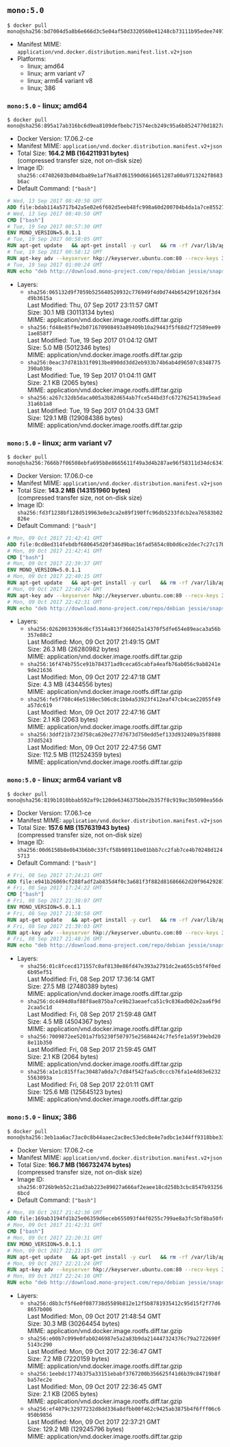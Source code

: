 ## `mono:5.0`

```console
$ docker pull mono@sha256:bd7004d5a8b6e666d3c5e04af50d3320560e41248cb73111b95edee7497c3e22
```

-	Manifest MIME: `application/vnd.docker.distribution.manifest.list.v2+json`
-	Platforms:
	-	linux; amd64
	-	linux; arm variant v7
	-	linux; arm64 variant v8
	-	linux; 386

### `mono:5.0` - linux; amd64

```console
$ docker pull mono@sha256:895a17ab316bc6d9ea8109defbebc71574ecb249c95a6b8524770d1827a341f2
```

-	Docker Version: 17.06.2-ce
-	Manifest MIME: `application/vnd.docker.distribution.manifest.v2+json`
-	Total Size: **164.2 MB (164211931 bytes)**  
	(compressed transfer size, not on-disk size)
-	Image ID: `sha256:c47402603bd04dba89e1af76a87d61590d6616651287a00a9713242f8683b6ac`
-	Default Command: `["bash"]`

```dockerfile
# Wed, 13 Sep 2017 08:40:50 GMT
ADD file:bdab114a5717b42a5e02e6f602d5eeb48fc998a60d200704b4da1a7ce8552775 in / 
# Wed, 13 Sep 2017 08:40:50 GMT
CMD ["bash"]
# Tue, 19 Sep 2017 00:57:30 GMT
ENV MONO_VERSION=5.0.1.1
# Tue, 19 Sep 2017 00:58:05 GMT
RUN apt-get update   && apt-get install -y curl   && rm -rf /var/lib/apt/lists/*
# Tue, 19 Sep 2017 00:58:12 GMT
RUN apt-key adv --keyserver hkp://keyserver.ubuntu.com:80 --recv-keys 3FA7E0328081BFF6A14DA29AA6A19B38D3D831EF
# Tue, 19 Sep 2017 01:00:24 GMT
RUN echo "deb http://download.mono-project.com/repo/debian jessie/snapshots/$MONO_VERSION main" > /etc/apt/sources.list.d/mono-official.list   && apt-get update   && apt-get install -y binutils mono-devel ca-certificates-mono fsharp mono-vbnc nuget referenceassemblies-pcl   && rm -rf /var/lib/apt/lists/* /tmp/*
```

-	Layers:
	-	`sha256:065132d9f7059b525640520932c776949f4d0d744b65429f1026f3d4d9b3615a`  
		Last Modified: Thu, 07 Sep 2017 23:11:57 GMT  
		Size: 30.1 MB (30113134 bytes)  
		MIME: application/vnd.docker.image.rootfs.diff.tar.gzip
	-	`sha256:fd48e85f9e2b071670908493a89409b10a29443f5f68d2f72589ee091ae858f7`  
		Last Modified: Tue, 19 Sep 2017 01:04:12 GMT  
		Size: 5.0 MB (5012346 bytes)  
		MIME: application/vnd.docker.image.rootfs.diff.tar.gzip
	-	`sha256:0eac37d781b31f0913be890dd3dd2eb933b74b6ab4d96507c8348775390a038e`  
		Last Modified: Tue, 19 Sep 2017 01:04:11 GMT  
		Size: 2.1 KB (2065 bytes)  
		MIME: application/vnd.docker.image.rootfs.diff.tar.gzip
	-	`sha256:a267c32db5daca005a3b82d654ab7fce544bd3fc67276254139a5ead31a6b1a8`  
		Last Modified: Tue, 19 Sep 2017 01:04:33 GMT  
		Size: 129.1 MB (129084386 bytes)  
		MIME: application/vnd.docker.image.rootfs.diff.tar.gzip

### `mono:5.0` - linux; arm variant v7

```console
$ docker pull mono@sha256:7666b7f06508ebfa695b8e8665611f49a3d4b287ae96f58311d34dc634172282
```

-	Docker Version: 17.06.0-ce
-	Manifest MIME: `application/vnd.docker.distribution.manifest.v2+json`
-	Total Size: **143.2 MB (143151960 bytes)**  
	(compressed transfer size, not on-disk size)
-	Image ID: `sha256:fd3f1238bf128d519963e0e3ca2e89f190ffc96db5233fdcb2ea76583b02826e`
-	Default Command: `["bash"]`

```dockerfile
# Mon, 09 Oct 2017 21:42:41 GMT
ADD file:0cd8ed314febdbf680645d20f346d9bac16fad5654c0b0d6ce2dec7c27c17b9a in / 
# Mon, 09 Oct 2017 21:42:41 GMT
CMD ["bash"]
# Mon, 09 Oct 2017 22:39:37 GMT
ENV MONO_VERSION=5.0.1.1
# Mon, 09 Oct 2017 22:40:15 GMT
RUN apt-get update   && apt-get install -y curl   && rm -rf /var/lib/apt/lists/*
# Mon, 09 Oct 2017 22:40:24 GMT
RUN apt-key adv --keyserver hkp://keyserver.ubuntu.com:80 --recv-keys 3FA7E0328081BFF6A14DA29AA6A19B38D3D831EF
# Mon, 09 Oct 2017 22:42:31 GMT
RUN echo "deb http://download.mono-project.com/repo/debian jessie/snapshots/$MONO_VERSION main" > /etc/apt/sources.list.d/mono-official.list   && apt-get update   && apt-get install -y binutils mono-devel ca-certificates-mono fsharp mono-vbnc nuget referenceassemblies-pcl   && rm -rf /var/lib/apt/lists/* /tmp/*
```

-	Layers:
	-	`sha256:02620033936d6cf3514a813f366025a14370f5dfe654e89eaca3a56b357e88c2`  
		Last Modified: Mon, 09 Oct 2017 21:49:15 GMT  
		Size: 26.3 MB (26280982 bytes)  
		MIME: application/vnd.docker.image.rootfs.diff.tar.gzip
	-	`sha256:16f474b755ce91b784371ad9ceca65cabfa4eafb76ab056c9ab8241e9de21636`  
		Last Modified: Mon, 09 Oct 2017 22:47:18 GMT  
		Size: 4.3 MB (4344556 bytes)  
		MIME: application/vnd.docker.image.rootfs.diff.tar.gzip
	-	`sha256:fe5f708c46e5198ec506c8c1bb4a53923f412eaf47cb4cae22055f49a57dc619`  
		Last Modified: Mon, 09 Oct 2017 22:47:16 GMT  
		Size: 2.1 KB (2063 bytes)  
		MIME: application/vnd.docker.image.rootfs.diff.tar.gzip
	-	`sha256:3ddf21b723d758ca620e277d7673d750edd5ef133d932409a35f880837dd5243`  
		Last Modified: Mon, 09 Oct 2017 22:47:56 GMT  
		Size: 112.5 MB (112524359 bytes)  
		MIME: application/vnd.docker.image.rootfs.diff.tar.gzip

### `mono:5.0` - linux; arm64 variant v8

```console
$ docker pull mono@sha256:819b1010bbab592af9c120de6346375bbe2b357f8c919ac3b5098ea56de2dda2
```

-	Docker Version: 17.06.1-ce
-	Manifest MIME: `application/vnd.docker.distribution.manifest.v2+json`
-	Total Size: **157.6 MB (157631943 bytes)**  
	(compressed transfer size, not on-disk size)
-	Image ID: `sha256:00d6158b8e0b43b6b0c33fcf58b989110e01bbb7cc2fab7ce4b70248d1245713`
-	Default Command: `["bash"]`

```dockerfile
# Fri, 08 Sep 2017 17:24:21 GMT
ADD file:e941b26069cf288fadf2ab835d4f0c3a681f3f882d81686662d20f9642928795 in / 
# Fri, 08 Sep 2017 17:24:22 GMT
CMD ["bash"]
# Fri, 08 Sep 2017 21:38:07 GMT
ENV MONO_VERSION=5.0.1.1
# Fri, 08 Sep 2017 21:38:58 GMT
RUN apt-get update   && apt-get install -y curl   && rm -rf /var/lib/apt/lists/*
# Fri, 08 Sep 2017 21:39:03 GMT
RUN apt-key adv --keyserver hkp://keyserver.ubuntu.com:80 --recv-keys 3FA7E0328081BFF6A14DA29AA6A19B38D3D831EF
# Fri, 08 Sep 2017 21:48:26 GMT
RUN echo "deb http://download.mono-project.com/repo/debian jessie/snapshots/$MONO_VERSION main" > /etc/apt/sources.list.d/mono-official.list   && apt-get update   && apt-get install -y binutils mono-devel ca-certificates-mono fsharp mono-vbnc nuget referenceassemblies-pcl   && rm -rf /var/lib/apt/lists/* /tmp/*
```

-	Layers:
	-	`sha256:01c8fcecd171557c0af8130e86fd47e393a2791dc2ea655cb5f4f0ed6b95ef51`  
		Last Modified: Fri, 08 Sep 2017 17:36:14 GMT  
		Size: 27.5 MB (27480389 bytes)  
		MIME: application/vnd.docker.image.rootfs.diff.tar.gzip
	-	`sha256:dc4494d0af88f8ae875ba7ce9b23aeaefca51c9c836adb02e2aa6f9d2caa5c1d`  
		Last Modified: Fri, 08 Sep 2017 21:59:48 GMT  
		Size: 4.5 MB (4504367 bytes)  
		MIME: application/vnd.docker.image.rootfs.diff.tar.gzip
	-	`sha256:7009872ee5201a7fb5230f507975e25684424c7fe5fe1a59f39ebd208e11b350`  
		Last Modified: Fri, 08 Sep 2017 21:59:45 GMT  
		Size: 2.1 KB (2064 bytes)  
		MIME: application/vnd.docker.image.rootfs.diff.tar.gzip
	-	`sha256:a1e1c815ffac30487a0da7c7d84f542faa5c0cccb76fa1e4d83e62325563093a`  
		Last Modified: Fri, 08 Sep 2017 22:01:11 GMT  
		Size: 125.6 MB (125645123 bytes)  
		MIME: application/vnd.docker.image.rootfs.diff.tar.gzip

### `mono:5.0` - linux; 386

```console
$ docker pull mono@sha256:3eb1aa6ac73ac0c8b44aaec2ac8ec53edc8e4e7adbc1e344ff9318bbe33fb506
```

-	Docker Version: 17.06.2-ce
-	Manifest MIME: `application/vnd.docker.distribution.manifest.v2+json`
-	Total Size: **166.7 MB (166732474 bytes)**  
	(compressed transfer size, not on-disk size)
-	Image ID: `sha256:0726b9eb52c21ad3ab223e89027a666af2eaee18cd258b3cbc8547b932566bcd`
-	Default Command: `["bash"]`

```dockerfile
# Mon, 09 Oct 2017 21:42:30 GMT
ADD file:169ab3194fd1b25e06359d6eceb655093f44f0255c799ae8a3fc5bf8ba50fd8d in / 
# Mon, 09 Oct 2017 21:42:31 GMT
CMD ["bash"]
# Mon, 09 Oct 2017 22:20:31 GMT
ENV MONO_VERSION=5.0.1.1
# Mon, 09 Oct 2017 22:21:15 GMT
RUN apt-get update   && apt-get install -y curl   && rm -rf /var/lib/apt/lists/*
# Mon, 09 Oct 2017 22:21:24 GMT
RUN apt-key adv --keyserver hkp://keyserver.ubuntu.com:80 --recv-keys 3FA7E0328081BFF6A14DA29AA6A19B38D3D831EF
# Mon, 09 Oct 2017 22:24:10 GMT
RUN echo "deb http://download.mono-project.com/repo/debian jessie/snapshots/$MONO_VERSION main" > /etc/apt/sources.list.d/mono-official.list   && apt-get update   && apt-get install -y binutils mono-devel ca-certificates-mono fsharp mono-vbnc nuget referenceassemblies-pcl   && rm -rf /var/lib/apt/lists/* /tmp/*
```

-	Layers:
	-	`sha256:d8b3cf5f6e0f087738d5589b812e12f5b8781935412c95d15f2f77d68657b006`  
		Last Modified: Mon, 09 Oct 2017 21:48:54 GMT  
		Size: 30.3 MB (30264454 bytes)  
		MIME: application/vnd.docker.image.rootfs.diff.tar.gzip
	-	`sha256:e00b7c099e0fab0246987e5a2a83b9da214447324376c79a2722690f5143c290`  
		Last Modified: Mon, 09 Oct 2017 22:36:47 GMT  
		Size: 7.2 MB (7220159 bytes)  
		MIME: application/vnd.docker.image.rootfs.diff.tar.gzip
	-	`sha256:1eebdc1774b375a33151ebabf3767200b356625f41d6b39c84719b8fba57ec2e`  
		Last Modified: Mon, 09 Oct 2017 22:36:45 GMT  
		Size: 2.1 KB (2065 bytes)  
		MIME: application/vnd.docker.image.rootfs.diff.tar.gzip
	-	`sha256:ef4079c32977232d8dd336a8dfbb00f462c9425ab3875b4f6fff06c6950b9856`  
		Last Modified: Mon, 09 Oct 2017 22:37:21 GMT  
		Size: 129.2 MB (129245796 bytes)  
		MIME: application/vnd.docker.image.rootfs.diff.tar.gzip
